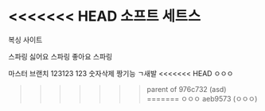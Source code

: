 <<<<<<< HEAD
소프트
세트스
=======
복싱 사이트

스파링 싫어요
스파링 좋아요
스파링

마스터 브랜치
123123
123
숫자삭제
짱기능 ㄱ새발
<<<<<<< HEAD
ㅇㅇㅇ
>>>>>>> parent of 976c732 (asd)
=======
ㅇㅇㅇ
>>>>>>> aeb9573 (ㅇㅇㅇ)
